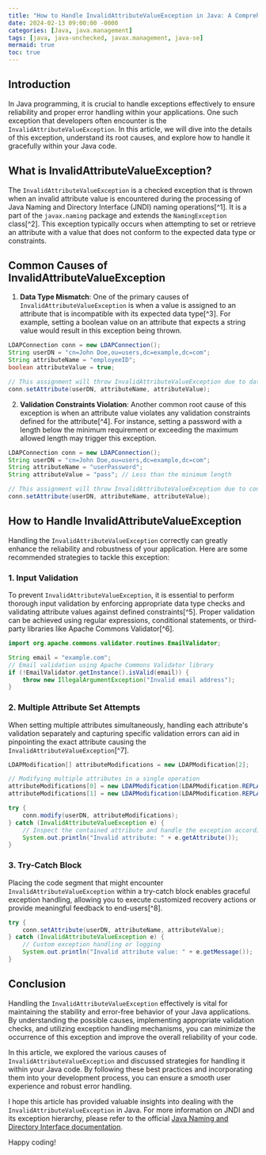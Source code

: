 ```yaml
---
title: "How to Handle InvalidAttributeValueException in Java: A Comprehensive Guide"
date: 2024-02-13 09:00:00 -0000
categories: [Java, java.management]
tags: [java, java-unchecked, javax.management, java-se]
mermaid: true
toc: true
---
```



## Introduction
In Java programming, it is crucial to handle exceptions effectively to ensure reliability and proper error handling within your applications. One such exception that developers often encounter is the `InvalidAttributeValueException`. In this article, we will dive into the details of this exception, understand its root causes, and explore how to handle it gracefully within your Java code.

## What is InvalidAttributeValueException?

The `InvalidAttributeValueException` is a checked exception that is thrown when an invalid attribute value is encountered during the processing of Java Naming and Directory Interface (JNDI) naming operations[^1]. It is a part of the `javax.naming` package and extends the `NamingException` class[^2]. This exception typically occurs when attempting to set or retrieve an attribute with a value that does not conform to the expected data type or constraints.

## Common Causes of InvalidAttributeValueException

1. **Data Type Mismatch**: One of the primary causes of `InvalidAttributeValueException` is when a value is assigned to an attribute that is incompatible with its expected data type[^3]. For example, setting a boolean value on an attribute that expects a string value would result in this exception being thrown.

```java
LDAPConnection conn = new LDAPConnection();
String userDN = "cn=John Doe,ou=users,dc=example,dc=com";
String attributeName = "employeeID";
boolean attributeValue = true;

// This assignment will throw InvalidAttributeValueException due to data type mismatch
conn.setAttribute(userDN, attributeName, attributeValue);
```

2. **Validation Constraints Violation**: Another common root cause of this exception is when an attribute value violates any validation constraints defined for the attribute[^4]. For instance, setting a password with a length below the minimum requirement or exceeding the maximum allowed length may trigger this exception.

```java
LDAPConnection conn = new LDAPConnection();
String userDN = "cn=John Doe,ou=users,dc=example,dc=com";
String attributeName = "userPassword";
String attributeValue = "pass"; // Less than the minimum length

// This assignment will throw InvalidAttributeValueException due to constraint violation
conn.setAttribute(userDN, attributeName, attributeValue);
```

## How to Handle InvalidAttributeValueException

Handling the `InvalidAttributeValueException` correctly can greatly enhance the reliability and robustness of your application. Here are some recommended strategies to tackle this exception:

### 1. Input Validation

To prevent `InvalidAttributeValueException`, it is essential to perform thorough input validation by enforcing appropriate data type checks and validating attribute values against defined constraints[^5]. Proper validation can be achieved using regular expressions, conditional statements, or third-party libraries like Apache Commons Validator[^6].

```java
import org.apache.commons.validator.routines.EmailValidator;

String email = "example.com";
// Email validation using Apache Commons Validator library
if (!EmailValidator.getInstance().isValid(email)) {
    throw new IllegalArgumentException("Invalid email address");
}
```

### 2. Multiple Attribute Set Attempts

When setting multiple attributes simultaneously, handling each attribute's validation separately and capturing specific validation errors can aid in pinpointing the exact attribute causing the `InvalidAttributeValueException`[^7].

```java
LDAPModification[] attributeModifications = new LDAPModification[2];

// Modifying multiple attributes in a single operation
attributeModifications[0] = new LDAPModification(LDAPModification.REPLACE, new LDAPAttribute("employeeID", "12345"));
attributeModifications[1] = new LDAPModification(LDAPModification.REPLACE, new LDAPAttribute("userPassword", "pass@123"));

try {
    conn.modify(userDN, attributeModifications);
} catch (InvalidAttributeValueException e) {
    // Inspect the contained attribute and handle the exception accordingly
    System.out.println("Invalid attribute: " + e.getAttribute());
}
```

### 3. Try-Catch Block

Placing the code segment that might encounter `InvalidAttributeValueException` within a try-catch block enables graceful exception handling, allowing you to execute customized recovery actions or provide meaningful feedback to end-users[^8].

```java
try {
    conn.setAttribute(userDN, attributeName, attributeValue);
} catch (InvalidAttributeValueException e) {
    // Custom exception handling or logging
    System.out.println("Invalid attribute value: " + e.getMessage());
}
```

## Conclusion

Handling the `InvalidAttributeValueException` effectively is vital for maintaining the stability and error-free behavior of your Java applications. By understanding the possible causes, implementing appropriate validation checks, and utilizing exception handling mechanisms, you can minimize the occurrence of this exception and improve the overall reliability of your code.

In this article, we explored the various causes of `InvalidAttributeValueException` and discussed strategies for handling it within your Java code. By following these best practices and incorporating them into your development process, you can ensure a smooth user experience and robust error handling.

I hope this article has provided valuable insights into dealing with the `InvalidAttributeValueException` in Java. For more information on JNDI and its exception hierarchy, please refer to the official [Java Naming and Directory Interface documentation](https://docs.oracle.com/en/java/javase/11/docs/api/jdk.naming/javax/naming/package-summary.html).

Happy coding!
